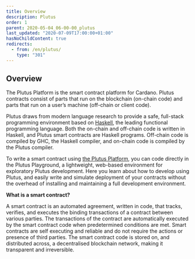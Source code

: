 ```yaml
---
title: Overview
description: Plutus
order: 1
parent: 2020-05-04_06-00-00_plutus
last_updated: "2020-07-09T17:00:00+01:00"
hasNoChildContent: true
redirects:
  - from: /en/plutus/
    type: "301"
---
```

## Overview

The Plutus Platform is the smart contract platform for Cardano. Plutus contracts consist of parts that run on the blockchain (on-chain code) and parts that run on a user’s machine (off-chain or client code).

Plutus draws from modern language research to provide a safe, full-stack programming environment based on [Haskell](https://www.haskell.org/), the leading functional programming language. Both the on-chain and off-chain code is written in Haskell, and Plutus smart contracts are Haskell programs. Off-chain code is compiled by GHC, the Haskell compiler, and on-chain code is compiled by the Plutus compiler.

To write a smart contract using [the Plutus Platform](https://prod.playground.plutus.iohkdev.io/), you can code directly in the Plutus Playground, a lightweight, web-based environment for exploratory Plutus development. Here you learn about how to develop using Plutus, and easily write and simulate deployment of your contracts without the overhead of installing and maintaining a full development environment.

**What is a smart contract?**

A smart contract is an automated agreement, written in code, that tracks, verifies, and executes the binding transactions of a contract between various parties. The transactions of the contract are automatically executed by the smart contract code when predetermined conditions are met. Smart contracts are self executing and reliable and do not require the actions or presence of third parties. The smart contract code is stored on, and distributed across, a decentralised blockchain network, making it transparent and irreversible. 
